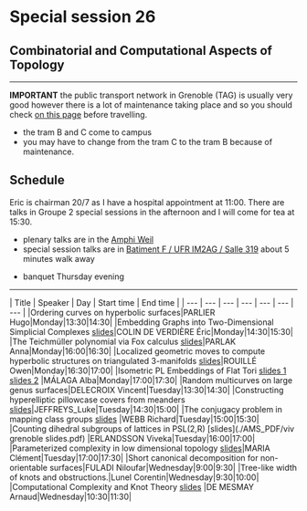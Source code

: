 # Special session 26
## Combinatorial and Computational Aspects of Topology

<!-- ## zoom -->

<!-- https://univ-grenoble-alpes-fr.zoom.us/j/93600841263?pwd=MS9GVkxrVEQzTXZCRkRMZ2s0blFyUT09 -->

<!-- Meeting ID: 936 0084 1263 -->
<!-- Passcode: 746490 -->

---

**IMPORTANT** the public transport network in Grenoble (TAG)
is usually very good however there is a lot of maintenance taking place 
and so you should check [on this page](https://www.tag.fr/1-accueil.htm?infoTrafic=1)
before travelling.

- the tram B and C come to campus
- you may have to change from the tram C to the tram B because of maintenance.

## Schedule


Eric is chairman 20/7 as I have a hospital appointment at 11:00.
There are talks in Groupe 2 special sessions in the afternoon
and I will come for tea at 15:30.

- plenary talks are in the [Amphi Weil](https://goo.gl/maps/bfMkuKjfKBCJbRsX9)
- special session talks are in [Batiment F / UFR IM2AG / Salle 319](https://goo.gl/maps/VXct7MyxM1YVMciz8) about 5 minutes walk away
<!-- - welcome party Monday evening -->
<!-- - reception Tuesday evening -->
- banquet Thursday evening



---


| Title | Speaker |  Day | Start time | End time | 
| --- | ---  | --- | --- | --- | ---  | ---  | 
|Ordering curves on hyperbolic surfaces|PARLIER Hugo|Monday|13:30|14:30|
|Embedding Graphs into Two-Dimensional Simplicial Complexes [slides](./AMS_PDF/colindeverdiere.pdf)|COLIN DE VERDIÈRE Éric|Monday|14:30|15:30|
|The Teichmüller polynomial via Fox calculus [slides](./AMS_PDF/Teich_via_Fox.pdf)|PARLAK Anna|Monday|16:00|16:30|
|Localized geometric moves to compute hyperbolic structures on triangulated 3-manifolds [slides](./AMS_PDF/rouille.pdf)|ROUILLÉ Owen|Monday|16:30|17:00|
|Isometric PL Embeddings of Flat Tori [slides 1](./AMS_PDF/talk1-4.pdf) [slides 2](./AMS_PDF/talk2-1.pdf) |MÁLAGA Alba|Monday|17:00|17:30|
|Random multicurves on large genus surfaces|DELECROIX Vincent|Tuesday|13:30|14:30|
|Constructing hyperelliptic pillowcase covers from meanders [slides](./AMS_PDF/Jeffreys.pdf)|JEFFREYS_Luke|Tuesday|14:30|15:00|
|The conjugacy problem in mapping class groups [slides](./AMS_PDF/Webb_presentation3.pdf) |WEBB Richard|Tuesday|15:00|15:30|
|Counting dihedral subgroups of lattices in PSL(2,R) [slides](./AMS_PDF/viv grenoble slides.pdf) |ERLANDSSON Viveka|Tuesday|16:00|17:00|
|Parameterized complexity in low dimensional topology [slides](./AMS_PDF/ClementMaria_AMS_EMS_SMF_2022.pdf)|MARIA Clément|Tuesday|17:00|17:30|
|Short canonical decomposition for non-orientable surfaces|FULADI Niloufar|Wednesday|9:00|9:30|
|Tree-like width of knots and obstructions.|Lunel Corentin|Wednesday|9:30|10:00|
|Computational Complexity and Knot Theory [slides](./AMS_PDF/Presentation.pdf) |DE MESMAY Arnaud|Wednesday|10:30|11:30|


<!-- |Upper bound for distance in the pants graph|YAZDI Mohammadmahdi|Monday|14:30|15:00| -->
